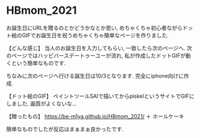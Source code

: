 # HBmom_2021
お誕生日にURLを贈るのとかどうかなとか思い, 
めちゃくちゃ初心者ながらドット絵のGIFでお誕生日を祝うめちゃくちゃ簡単なページを作りました.

【どんな感じ】
当人のお誕生日を入力してもらい, 一致したら次のページへ.
次のページではハッピバースデートゥーユーが流れ, 私が作成したドットGIFが動くという簡単なものです.

ちなみに次のページへ行ける誕生日は10/3となります.
完全にiphone向けに作成.

【ドット絵のGIF】
ペイントツールSAIで描いてからpiskelというサイトでGIFにしました.
画質がよくないな...

【贈ったもの】
https://be-m1ya.github.io/HBmom_2021/
＋
ホールケーキ

簡単なものでしたが反応はまぁまぁ良かったです.
